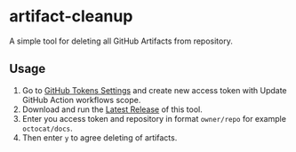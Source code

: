 # artifact-cleanup

A simple tool for deleting all GitHub Artifacts from repository.

## Usage

1. Go to [GitHub Tokens Settings](https://github.com/settings/tokens) and create new access token with Update GitHub Action workflows scope.
2. Download and run the [Latest Release](https://github.com/rinrab/artifact-cleanup/releases/latest/download/ArtifactCleanUp.exe) of this tool.
3. Enter you access token and repository in format `owner/repo` for example `octocat/docs`.
4. Then enter `y` to agree deleting of artifacts.
